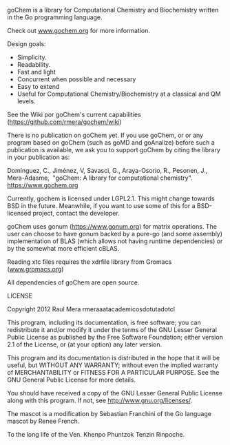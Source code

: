 goChem is a library for Computational Chemistry and Biochemistry
written in the Go programming language. 

Check out www.gochem.org for more information.



Design goals:

* Simplicity.
* Readability.
* Fast and light
* Concurrent when possible and necessary
* Easy to extend
* Useful for Computational Chemistry/Biochemistry 
at a classical and QM levels.


See the Wiki por goChem's current capabilities
(https://github.com/rmera/gochem/wiki)


There is no publication on goChem yet. If you use goChem, or 
or any program based on goChem (such as goMD and goAnalize) 
before such a publication is available,
we ask you to support goChem by citing the library in your publication as:

Domínguez, C., Jiménez, V, Savasci, G., Araya-Osorio, R., Pesonen, J., Mera-Adasme, 
"goChem: A library for computational chemistry". https://www.gochem.org


Currently, gochem is licensed under LGPL2.1. This might change 
towards BSD in the future. Meanwhile, if you want to use some 
of this for a BSD-licensed project, contact the developer.



goChem uses gonum (https://www.gonum.org) for matrix
operations. The user can choose to have gonum backed by a pure-go 
(and some assembly) implementation of BLAS (which allows not having 
runtime dependencies) or by the somewhat more efficient cBLAS. 

Reading xtc files requires the xdrfile
library from Gromacs (www.gromacs.org) 

All dependencies of goChem are open source.


LICENSE

Copyright 2012 Raul Mera rmeraaatacademicosdotutadotcl


This program, including its documentation, 
is free software; you can redistribute it and/or modify
it under the terms of the GNU Lesser General Public License as 
published by the Free Software Foundation; either version 2.1 of the 
License, or (at your option) any later version.
	  
This program and its documentation is distributed in the hope that 
it will be useful, but WITHOUT ANY WARRANTY; without even the 
implied warranty of MERCHANTABILITY or FITNESS FOR A PARTICULAR 
PURPOSE.  See the GNU General Public License for more details.
		    
You should have received a copy of the GNU Lesser General 
Public License along with this program. If not, see 
<http://www.gnu.org/licenses/>. 


The mascot is a modification by Sebastian Franchini of the
Go language mascot by Renee French.


To the long life of the Ven. Khenpo Phuntzok Tenzin Rinpoche.
